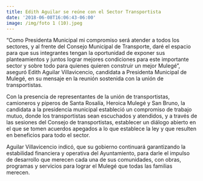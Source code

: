 ```yaml
---
title: Edith Aguilar se reúne con el Sector Transportista
date: '2018-06-08T16:06:43-06:00'
image: /img/foto 1 (10).jpeg
---
```

“Como Presidenta Municipal mi compromiso será atender a todos los sectores, y al frente del Consejo Municipal de Transporte, daré el espacio para que sus integrantes tengan la oportunidad de exponer sus planteamientos y juntos lograr mejores condiciones para este importante sector y sobre todo para quienes quieren construir un mejor Mulegé”, aseguró Edith Aguilar Villavicencio, candidata a Presidenta Municipal de Mulegé, en su mensaje en la reunión sostenida con la unión de transportistas.

Con la presencia de representantes de la unión de transportistas, camioneros y piperos de Santa Rosalía, Heroica Mulegé y San Bruno, la candidata a la presidencia municipal estableció un compromiso de trabajo mutuo, donde los transportistas sean escuchados y atendidos, y a través de las sesiones del Consejo de transportistas, establecer un diálogo abierto en el que se tomen acuerdos apegados a lo que establece la ley y que resulten en beneficios para todo el sector.

Aguilar Villavicencio indicó, que su gobierno continuará garantizando la estabilidad financiera y operativa del Ayuntamiento, para darle el impulso de desarrollo que merecen cada una de sus comunidades, con obras, programas y servicios para lograr el Mulegé que todas las familias merecen.
